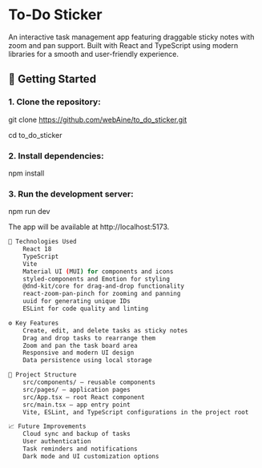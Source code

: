 # To-Do Sticker

An interactive task management app featuring draggable sticky notes with zoom and pan support. Built with React and TypeScript using modern libraries for a smooth and user-friendly experience.

## 🚀 Getting Started

### 1. Clone the repository:
git clone https://github.com/webAine/to_do_sticker.git

cd to_do_sticker

### 2. Install dependencies:

npm install

### 3. Run the development server:
npm run dev

The app will be available at http://localhost:5173.
```bash
🧰 Technologies Used
    React 18
    TypeScript
    Vite
    Material UI (MUI) for components and icons
    styled-components and Emotion for styling
    @dnd-kit/core for drag-and-drop functionality
    react-zoom-pan-pinch for zooming and panning
    uuid for generating unique IDs
    ESLint for code quality and linting

⚙️ Key Features
    Create, edit, and delete tasks as sticky notes
    Drag and drop tasks to rearrange them
    Zoom and pan the task board area
    Responsive and modern UI design
    Data persistence using local storage

📂 Project Structure
    src/components/ — reusable components
    src/pages/ — application pages
    src/App.tsx — root React component
    src/main.tsx — app entry point
    Vite, ESLint, and TypeScript configurations in the project root

📈 Future Improvements
    Cloud sync and backup of tasks
    User authentication
    Task reminders and notifications
    Dark mode and UI customization options
